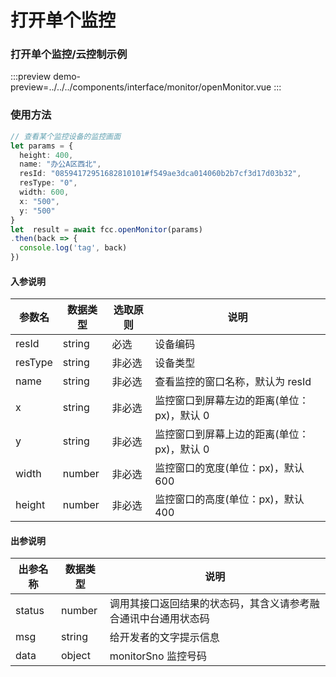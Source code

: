 # 打开单个监控
### 打开单个监控/云控制示例

:::preview
demo-preview=../../../components/interface/monitor/openMonitor.vue 
:::

### 使用方法
```typescript
// 查看某个监控设备的监控画面
let params = {
  height: 400,
  name: "办公A区西北",
  resId: "08594172951682810101#f549ae3dca014060b2b7cf3d17d03b32",
  resType: "0",
  width: 600,
  x: "500",
  y: "500"
}
let  result = await fcc.openMonitor(params)
.then(back => {
  console.log('tag', back)
})
```
<!-- **入参说明** -->
#### 入参说明

| **参数名** | **数据类型** | **选取原则** |**说明** |
| ---------- | ------------ | ------------ | ------------------ |
| resId      | string       | 必选         | 设备编码 |
| resType      | string       | 非必选             | 设备类型 |
| name      | string       | 非必选         | 查看监控的窗口名称，默认为 resId |
| x      | string       | 非必选         | 监控窗口到屏幕左边的距离(单位：px)，默认 0 |
| y      | string       | 非必选         | 监控窗口到屏幕上边的距离(单位：px)，默认 0 |
| width      | number       | 非必选         | 监控窗口的宽度(单位：px)，默认 600 |
| height      | number       | 非必选         | 监控窗口的高度(单位：px)，默认 400 |

#### 出参说明

| **出参名称** | **数据类型** | **说明**                         |
| -------- | -------- | ------------------------------ |
| status   | number   | 调用其接口返回结果的状态码，其含义请参考融合通讯中台通用状态码 |
| msg      | string   | 给开发者的文字提示信息                    |
| data     | object   | monitorSno   监控号码                    |

<!-- 代码 -->

<!-- ::: code-group

```sh [pnpm]
#查询pnpm版本
pnpm -v
```

```sh [yarn]
#查询yarn版本
yarn -v
```

::: -->
